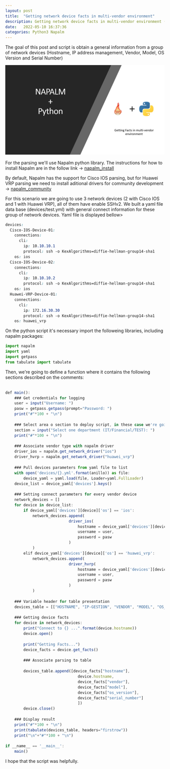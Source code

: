 ```yaml
---
layout: post
title:  "Getting network device facts in multi-vendor environment"
description: Getting network device facts in multi-vendor environment (Cisco IOS and Huawei VRP)
date:   2022-05-10 16:37:36
categories: Python3 Napalm
---
```

The goal of this post and script is obtain a general information from a group of network devices (Hostname, IP address management, Vendor, Model, OS Version and Serial Number)

![texture theme preview](https://github.com/pablodiegovs/pablodiegovs.github.io/raw/main/assets/images/Napalm-facts.jpg)

For the parsing we'll use Napalm python library. The instructions for how to install Napalm are in the follow link -> [napalm_install][napalm_install]

By default, Napalm has the support for Cisco IOS parsing, but for Huawei VRP parsing we need to install aditional drivers for community development -> [napalm_community][napalm_community]

For this scenario we are going to use 3 network devices (2 with Cisco IOS and 1 with Huawei VRP), all of them have enable SSHv2. We built a yaml file data base (devices/test.yml) with general connect information for these group of network devices. Yaml file is displayed bellow>


```css
devices:
  Cisco-IOS-Device-01:
    connections:
      cli:
        ip: 10.10.10.1
        protocol: ssh -o KexAlgorithms=diffie-hellman-group14-sha1
    os: ios
  Cisco-IOS-Device-02:
    connections:
      cli:
        ip: 10.10.10.2
        protocol: ssh -o KexAlgorithms=diffie-hellman-group14-sha1
    os: ios
  Huawei-VRP-Device-01:
    connections:
      cli:
        ip: 172.16.30.30
        protocol: ssh -o KexAlgorithms=diffie-hellman-group14-sha1
    os: huawei_vrp
```

On the python script it's necessary import the followeing libraries, including napalm packages:

```javascript
import napalm
import yaml
import getpass
from tabulate import tabulate
```

Then, we're going to define a function where it contains the following sections described on the comments:

```javascript

def main():
    ### Get credentials for logging
    user = input("Username: ")
    pasw = getpass.getpass(prompt="Password: ")
    print("#"*100 + "\n")
    
    ### Select area o section to deploy script, in these case we're going to select TEST
    section = input("Select one department (IT/Financial/TEST): ")
    print("#"*100 + "\n")
    
    ### Associate vendor type with napalm driver
    driver_ios = napalm.get_network_driver("ios")
    driver_hvrp = napalm.get_network_driver("huawei_vrp")
    
    ### Pull devices parameters from yaml file to list
    with open('devices/{}.yml'.format(anillo)) as file:
        device_yaml = yaml.load(file, Loader=yaml.FullLoader)
    device_list = device_yaml['devices'].keys()
    
    ### Setting connect parameters for every vendor device
    network_devices = []
    for device in device_list:
        if device_yaml['devices'][device]['os'] == 'ios':
            network_devices.append(
                            driver_ios(
                                hostname = device_yaml['devices'][device]['connections']['cli']['ip'],
                                username = user,
                                password = pasw
                            )
            )
        elif device_yaml['devices'][device]['os'] == 'huawei_vrp':
            network_devices.append(
                            driver_hvrp(
                                hostname = device_yaml['devices'][device]['connections']['cli']['ip'],
                                username = user,
                                password = pasw
                            )
            )
    
    ### Variable header for table presentation
    devices_table = [["HOSTNAME", "IP-GESTION", "VENDOR", "MODEL", "OS_VERSION", "SERIAL_NUMBER"]]  # Variable header for table presentation
    
    ### Getting device facts
    for device in network_devices:
        print("Connect to {} ...".format(device.hostname))
        device.open()

        print("Getting Facts...")
        device_facts = device.get_facts()
        
        ### Associate parsing to table
        
        devices_table.append([device_facts["hostname"],
                                device.hostname,
                                device_facts["vendor"],
                                device_facts["model"],
                                device_facts["os_version"],
                                device_facts["serial_number"]
                                ])
        device.close()
    
    ### Display result
    print("#"*100 + "\n")
    print(tabulate(devices_table, headers="firstrow"))
    print("\n"+"#"*100 + "\n")

if __name__ == '__main__':
    main()

```

I hope that the script was helpfully.

[napalm_install]: https://napalm.readthedocs.io/en/latest/
[napalm_community]: https://napalm.readthedocs.io/en/latest/contributing/drivers.html
